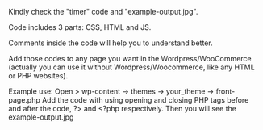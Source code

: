 Kindly check the "timer" code and "example-output.jpg".

Code includes 3 parts: CSS, HTML and JS.

Comments inside the code will help you to understand better.

Add those codes to any page you want in the Wordpress/WooCommerce (actually you can use it without Wordpress/Woocommerce, like any HTML or PHP websites).

Example use: 
              Open > wp-content -> themes -> your_theme -> front-page.php
              Add the code with using opening and closing PHP tags before and after the code, ?> and <?php respectively.
              Then you will see the example-output.jpg
              
            
